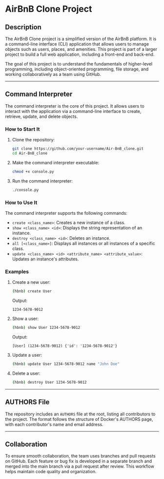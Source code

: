 # AirBnB Clone Project

## Description
The AirBnB Clone project is a simplified version of the AirBnB platform. It is a command-line interface (CLI) application that allows users to manage objects such as users, places, and amenities. This project is part of a larger project to build a full web application, including a front-end and back-end.

The goal of this project is to understand the fundamentals of higher-level programming, including object-oriented programming, file storage, and working collaboratively as a team using GitHub.

---

## Command Interpreter

The command interpreter is the core of this project. It allows users to interact with the application via a command-line interface to create, retrieve, update, and delete objects.

### How to Start It
1. Clone the repository:
    ```bash
    git clone https://github.com/your-username/Air-BnB_clone.git
    cd Air-BnB_clone
    ```
2. Make the command interpreter executable:
    ```bash
    chmod +x console.py
    ```
3. Run the command interpreter:
    ```bash
    ./console.py
    ```

### How to Use It
The command interpreter supports the following commands:
- `create <class_name>`: Creates a new instance of a class.
- `show <class_name> <id>`: Displays the string representation of an instance.
- `destroy <class_name> <id>`: Deletes an instance.
- `all [<class_name>]`: Displays all instances or all instances of a specific class.
- `update <class_name> <id> <attribute_name> <attribute_value>`: Updates an instance's attributes.

### Examples
1. Create a new user:
    ```bash
    (hbnb) create User
    ```
    Output:
    ```
    1234-5678-9012
    ```

2. Show a user:
    ```bash
    (hbnb) show User 1234-5678-9012
    ```
    Output:
    ```
    [User] (1234-5678-9012) {'id': '1234-5678-9012'}
    ```

3. Update a user:
    ```bash
    (hbnb) update User 1234-5678-9012 name "John Doe"
    ```

4. Delete a user:
    ```bash
    (hbnb) destroy User 1234-5678-9012
    ```

---

## AUTHORS File
The repository includes an `AUTHORS` file at the root, listing all contributors to the project. The format follows the structure of Docker's AUTHORS page, with each contributor's name and email address.

---

## Collaboration
To ensure smooth collaboration, the team uses branches and pull requests on GitHub. Each feature or bug fix is developed in a separate branch and merged into the main branch via a pull request after review. This workflow helps maintain code quality and organization.